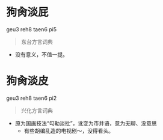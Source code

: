 # 狗肏淡屁
geu3 reh8 taen6 pi5
> 东台方言词典
- 没有意义，不值一提。

# 狗肏淡皮
geu3 reh8 taen6 pi2
> 兴化方言词典
- 原为国画技法“勾勒淡批”，讹变为市井语，意为无聊、没意思
  - 有些胡编乱造的电视剧～，没得看头。
